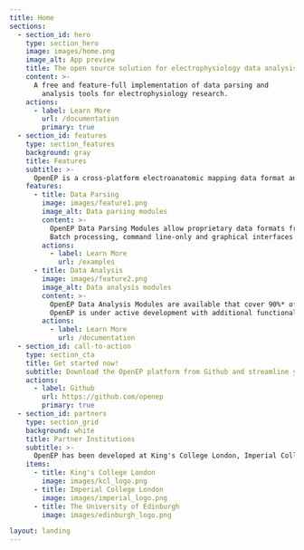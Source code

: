 ```yaml
---
title: Home
sections:
  - section_id: hero
    type: section_hero
    image: images/home.png
    image_alt: App preview
    title: The open source solution for electrophysiology data analysis
    content: >-
      A free and feature-full implementation of data parsing and
        analysis tools for electrophysiology research.
    actions:
      - label: Learn More
        url: /documentation
        primary: true
  - section_id: features
    type: section_features
    background: gray
    title: Features
    subtitle: >-
      OpenEP is a cross-platform electroanatomic mapping data format and analysis platform for electrophysiology research.
    features:
      - title: Data Parsing
        image: images/feature1.png
        image_alt: Data parsing modules
        content: >-
          OpenEP Data Parsing Modules allow proprietary data formats from major electroanatomic mapping platforms to be converted into the OpenEP data format.
          Batch processing, command line-only and graphical interfaces are provided for importing data.
        actions:
          - label: Learn More
            url: /examples
      - title: Data Analysis
        image: images/feature2.png
        image_alt: Data analysis modules
        content: >-
          OpenEP Data Analysis Modules are available that cover 90%* of the analysis techniques in use in contemporary electrophysiology research.
          OpenEP is under active development with additional functionality being continually added during the course of the developers' research.
        actions:
          - label: Learn More
            url: /documentation
  - section_id: call-to-action
    type: section_cta
    title: Get started now!
    subtitle: Download the OpenEP platform from Github and streamline your electrophysiology data analysis now!
    actions:
      - label: Github
        url: https://github.com/openep
        primary: true
  - section_id: partners
    type: section_grid
    background: white
    title: Partner Institutions
    subtitle: >-
      OpenEP has been developed at King's College London, Imperial College London and The University of Edinburgh.
    items:
      - title: King's College London
        image: images/kcl_logo.png
      - title: Imperial College London
        image: images/imperial_logo.png
      - title: The University of Edinburgh
        image: images/edinburgh_logo.png

layout: landing
---
```

